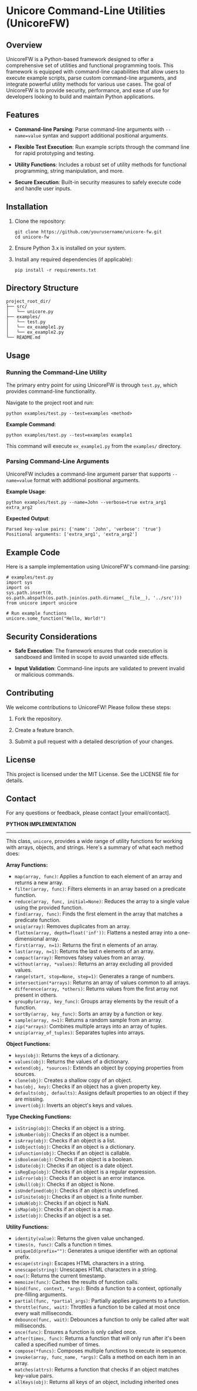 Unicore Command-Line Utilities (UnicoreFW)
==========================================

Overview
--------

UnicoreFW is a Python-based framework designed to offer a comprehensive set of utilities and functional programming tools. This framework is equipped with command-line capabilities that allow users to execute example scripts, parse custom command-line arguments, and integrate powerful utility methods for various use cases. The goal of UnicoreFW is to provide security, performance, and ease of use for developers looking to build and maintain Python applications.

Features
--------

*   **Command-line Parsing**: Parse command-line arguments with `--name=value` syntax and support additional positional arguments.
    
*   **Flexible Test Execution**: Run example scripts through the command line for rapid prototyping and testing.
    
*   **Utility Functions**: Includes a robust set of utility methods for functional programming, string manipulation, and more.
    
*   **Secure Execution**: Built-in security measures to safely execute code and handle user inputs.
    

Installation
------------

1.  Clone the repository:
    
        git clone https://github.com/yourusername/unicore-fw.git
        cd unicore-fw
    
2.  Ensure Python 3.x is installed on your system.
    
3.  Install any required dependencies (if applicable):
    
        pip install -r requirements.txt
    

Directory Structure
-------------------

    project_root_dir/
    ├── src/
    │   └── unicore.py
    ├── examples/
    │   └── test.py
    │   └── ex_example1.py
    │   └── ex_example2.py
    └── README.md

Usage
-----

### Running the Command-Line Utility

The primary entry point for using UnicoreFW is through `test.py`, which provides command-line functionality.

Navigate to the project root and run:

    python examples/test.py --test=examples <method>

**Example Command**:

    python examples/test.py --test=examples example1

This command will execute `ex_example1.py` from the `examples/` directory.

### Parsing Command-Line Arguments

UnicoreFW includes a command-line argument parser that supports `--name=value` format with additional positional arguments.

**Example Usage**:

    python examples/test.py --name=John --verbose=true extra_arg1 extra_arg2

**Expected Output**:

    Parsed key-value pairs: {'name': 'John', 'verbose': 'true'}
    Positional arguments: ['extra_arg1', 'extra_arg2']

Example Code
------------

Here is a sample implementation using UnicoreFW's command-line parsing:

    # examples/test.py
    import sys
    import os
    sys.path.insert(0, os.path.abspath(os.path.join(os.path.dirname(__file__), '../src')))
    from unicore import unicore
    
    # Run example functions
    unicore.some_function("Hello, World!")

Security Considerations
-----------------------

*   **Safe Execution**: The framework ensures that code execution is sandboxed and limited in scope to avoid unwanted side effects.
    
*   **Input Validation**: Command-line inputs are validated to prevent invalid or malicious commands.
    

Contributing
------------

We welcome contributions to UnicoreFW! Please follow these steps:

1.  Fork the repository.
    
2.  Create a feature branch.
    
3.  Submit a pull request with a detailed description of your changes.
    

License
-------

This project is licensed under the MIT License. See the LICENSE file for details.

Contact
-------

For any questions or feedback, please contact \[your email/contact\].

**PYTHON IMPLEMENTATION**
* * *
This class, `unicore`, provides a wide range of utility functions for working with arrays, objects, and strings. Here's a summary of what each method does:

**Array Functions:**

- `map(array, func)`: Applies a function to each element of an array and returns a new array.
- `filter(array, func)`: Filters elements in an array based on a predicate function.
- `reduce(array, func, initial=None)`: Reduces the array to a single value using the provided function.
- `find(array, func)`: Finds the first element in the array that matches a predicate function.
- `uniq(array)`: Removes duplicates from an array.
- `flatten(array, depth=float('inf'))`: Flattens a nested array into a one-dimensional array.
- `first(array, n=1)`: Returns the first n elements of an array.
- `last(array, n=1)`: Returns the last n elements of an array.
- `compact(array)`: Removes falsey values from an array.
- `without(array, *values)`: Returns an array excluding all provided values.
- `range(start, stop=None, step=1)`: Generates a range of numbers.
- `intersection(*arrays)`: Returns an array of values common to all arrays.
- `difference(array, *others)`: Returns values from the first array not present in others.
- `groupBy(array, key_func)`: Groups array elements by the result of a function.
- `sortBy(array, key_func)`: Sorts an array by a function or key.
- `sample(array, n=1)`: Returns a random sample from an array.
- `zip(*arrays)`: Combines multiple arrays into an array of tuples.
- `unzip(array_of_tuples)`: Separates tuples into arrays.

**Object Functions:**

- `keys(obj)`: Returns the keys of a dictionary.
- `values(obj)`: Returns the values of a dictionary.
- `extend(obj, *sources)`: Extends an object by copying properties from sources.
- `clone(obj)`: Creates a shallow copy of an object.
- `has(obj, key)`: Checks if an object has a given property key.
- `defaults(obj, defaults)`: Assigns default properties to an object if they are missing.
- `invert(obj)`: Inverts an object's keys and values.

**Type Checking Functions:**

- `isString(obj)`: Checks if an object is a string.
- `isNumber(obj)`: Checks if an object is a number.
- `isArray(obj)`: Checks if an object is a list.
- `isObject(obj)`: Checks if an object is a dictionary.
- `isFunction(obj)`: Checks if an object is callable.
- `isBoolean(obj)`: Checks if an object is a boolean.
- `isDate(obj)`: Checks if an object is a date object.
- `isRegExp(obj)`: Checks if an object is a regular expression.
- `isError(obj)`: Checks if an object is an error instance.
- `isNull(obj)`: Checks if an object is None.
- `isUndefined(obj)`: Checks if an object is undefined.
- `isFinite(obj)`: Checks if an object is a finite number.
- `isNaN(obj)`: Checks if an object is NaN.
- `isMap(obj)`: Checks if an object is a map.
- `isSet(obj)`: Checks if an object is a set.

**Utility Functions:**

- `identity(value)`: Returns the given value unchanged.
- `times(n, func)`: Calls a function n times.
- `uniqueId(prefix="")`: Generates a unique identifier with an optional prefix.
- `escape(string)`: Escapes HTML characters in a string.
- `unescape(string)`: Unescapes HTML characters in a string.
- `now()`: Returns the current timestamp.
- `memoize(func)`: Caches the results of function calls.
- `bind(func, context, *args)`: Binds a function to a context, optionally pre-filling arguments.
- `partial(func, *partial_args)`: Partially applies arguments to a function.
- `throttle(func, wait)`: Throttles a function to be called at most once every wait milliseconds.
- `debounce(func, wait)`: Debounces a function to only be called after wait milliseconds.
- `once(func)`: Ensures a function is only called once.
- `after(times, func)`: Returns a function that will only run after it's been called a specified number of times.
- `compose(*funcs)`: Composes multiple functions to execute in sequence.
- `invoke(array, func_name, *args)`: Calls a method on each item in an array.
- `matches(attrs)`: Returns a function that checks if an object matches key-value pairs.
- `allKeys(obj)`: Returns all keys of an object, including inherited ones

